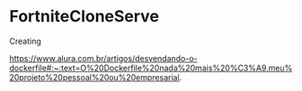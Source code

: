 # FortniteCloneServe

Creating

https://www.alura.com.br/artigos/desvendando-o-dockerfile#:~:text=O%20Dockerfile%20nada%20mais%20%C3%A9,meu%20projeto%20pessoal%20ou%20empresarial.
